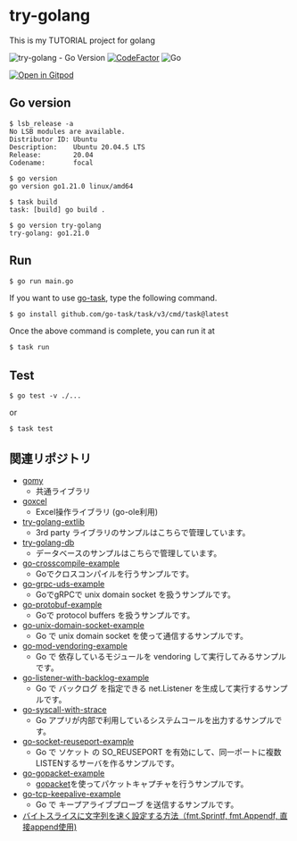 
# try-golang

This is my TUTORIAL project for golang

![try-golang - Go Version](https://img.shields.io/badge/go-1.21-blue.svg)
[![CodeFactor](https://www.codefactor.io/repository/github/devlights/try-golang/badge/master)](https://www.codefactor.io/repository/github/devlights/try-golang/overview/master)
![Go](https://github.com/devlights/try-golang/workflows/Go/badge.svg?branch=master)

[![Open in Gitpod](https://gitpod.io/button/open-in-gitpod.svg)](https://gitpod.io/#https://github.com/devlights/try-golang)

## Go version

```shell script
$ lsb_release -a
No LSB modules are available.
Distributor ID: Ubuntu
Description:    Ubuntu 20.04.5 LTS
Release:        20.04
Codename:       focal

$ go version
go version go1.21.0 linux/amd64

$ task build
task: [build] go build .

$ go version try-golang
try-golang: go1.21.0
```

## Run

```shell script
$ go run main.go
```

If you want to use [go-task](https://github.com/go-task/task), type the following command.

```sh
$ go install github.com/go-task/task/v3/cmd/task@latest
```

Once the above command is complete, you can run it at

```sh
$ task run
```

## Test

```shell script
$ go test -v ./...
```

or

```shell script
$ task test
```

## 関連リポジトリ

- [gomy](https://github.com/devlights/gomy)
  - 共通ライブラリ
- [goxcel](https://github.com/devlights/goxcel)
  - Excel操作ライブラリ (go-ole利用)
- [try-golang-extlib](https://github.com/devlights/try-golang-extlib)
  - 3rd party ライブラリのサンプルはこちらで管理しています。
- [try-golang-db](https://github.com/devlights/try-golang-db)
  - データベースのサンプルはこちらで管理しています。
- [go-crosscompile-example](https://github.com/devlights/go-crosscompile-example)
  - Goでクロスコンパイルを行うサンプルです。
- [go-grpc-uds-example](https://github.com/devlights/go-grpc-uds-example)
  - GoでgRPCで unix domain socket を扱うサンプルです。
- [go-protobuf-example](https://github.com/devlights/go-protobuf-example)
  - Goで protocol buffers を扱うサンプルです。
- [go-unix-domain-socket-example](https://github.com/devlights/go-unix-domain-socket-example)
  - Go で unix domain socket を使って通信するサンプルです。
- [go-mod-vendoring-example](https://github.com/devlights/go-mod-vendoring-example)
  - Go で 依存しているモジュールを vendoring して実行してみるサンプルです。
- [go-listener-with-backlog-example](https://github.com/devlights/go-listener-with-backlog-example)
  - Go で バックログ を指定できる net.Listener を生成して実行するサンプルです。
- [go-syscall-with-strace](https://github.com/devlights/go-syscall-with-strace)
  - Go アプリが内部で利用しているシステムコールを出力するサンプルです。
- [go-socket-reuseport-example](https://github.com/devlights/go-socket-reuseport-example)
  - Go で ソケット の SO_REUSEPORT を有効にして、同一ポートに複数LISTENするサーバを作るサンプルです。
- [go-gopacket-example](https://github.com/devlights/go-gopacket-example)
  - [gopacket](https://github.com/google/gopacket)を使ってパケットキャプチャを行うサンプルです。
- [go-tcp-keepalive-example](https://github.com/devlights/go-tcp-keepalive-example)
  - Go で キープアライブプローブ を送信するサンプルです。
- [バイトスライスに文字列を速く設定する方法（fmt.Sprintf, fmt.Appendf, 直接append使用)](https://gist.github.com/devlights/ffd22f78297a563c9bebcb9a9baa7f5f)
